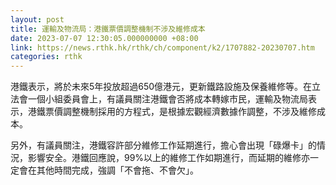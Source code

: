 ```yaml
---
layout: post
title: 運輸及物流局：港鐵票價調整機制不涉及維修成本
date: 2023-07-07 12:30:05.000000000 +08:00
link: https://news.rthk.hk/rthk/ch/component/k2/1707882-20230707.htm
categories: rthk
---
```


港鐵表示，將於未來5年投放超過650億港元，更新鐵路設施及保養維修等。在立法會一個小組委員會上，有議員關注港鐵會否將成本轉嫁市民，運輸及物流局表示，港鐵票價調整機制採用的方程式，是根據宏觀經濟數據作調整，不涉及維修成本。

另外，有議員關注，港鐵容許部分維修工作延期進行，擔心會出現「碌爆卡」的情況，影響安全。港鐵回應說，99%以上的維修工作如期進行，而延期的維修亦一定會在其他時間完成，強調「不會拖、不會欠」。
